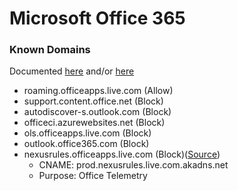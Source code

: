 # Microsoft Office 365
### Known Domains
Documented [here](https://docs.microsoft.com/en-us/microsoft-365/enterprise/network-requests-in-office-2016-for-mac?view=o365-worldwide) and/or [here](https://docs.microsoft.com/en-us/microsoft-365/enterprise/urls-and-ip-address-ranges?view=o365-worldwide)
* roaming.officeapps.live.com (Allow)
* support.content.office.net (Block)
* autodiscover-s.outlook.com (Block)
* officeci.azurewebsites.net (Block)
* ols.officeapps.live.com (Block)
* outlook.office365.com (Block)
* nexusrules.officeapps.live.com (Block)([Source](https://docs.microsoft.com/en-us/windows/privacy/windows-endpoints-1803-non-enterprise-editions))
  * CNAME: prod.nexusrules.live.com.akadns.net
  * Purpose: Office Telemetry


